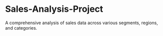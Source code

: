# Sales-Analysis-Project
A comprehensive analysis of sales data across various segments, regions, and categories.

